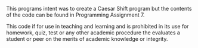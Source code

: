 This programs intent was to create a Caesar Shift program but the contents of the code can be found in Programming Assignment 7.

This code if for use in teaching and learning and is prohibited in its use for homework, quiz, test or any other academic procedure the evaluates a student or peer on the merits of academic knowledge or integrity.
